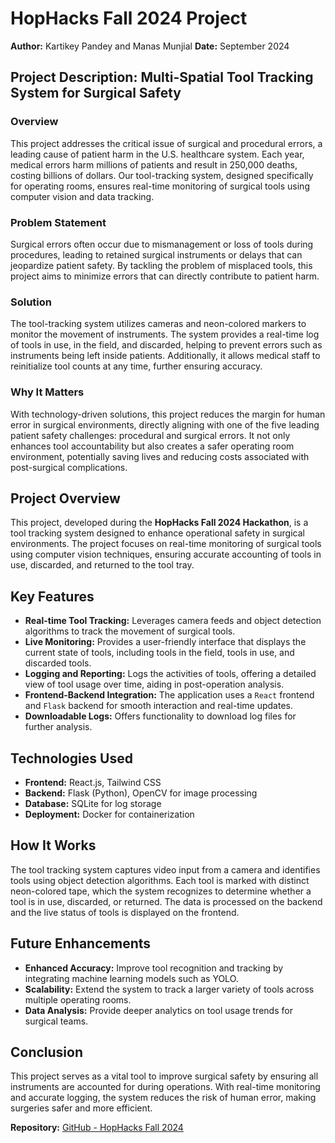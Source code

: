 # HopHacks Fall 2024 Project

**Author:** Kartikey Pandey and Manas Munjial
**Date:** September 2024

## Project Description: Multi-Spatial Tool Tracking System for Surgical Safety

### Overview
This project addresses the critical issue of surgical and procedural errors, a leading cause of patient harm in the U.S. healthcare system. Each year, medical errors harm millions of patients and result in 250,000 deaths, costing billions of dollars. Our tool-tracking system, designed specifically for operating rooms, ensures real-time monitoring of surgical tools using computer vision and data tracking.

### Problem Statement
Surgical errors often occur due to mismanagement or loss of tools during procedures, leading to retained surgical instruments or delays that can jeopardize patient safety. By tackling the problem of misplaced tools, this project aims to minimize errors that can directly contribute to patient harm.

### Solution
The tool-tracking system utilizes cameras and neon-colored markers to monitor the movement of instruments. The system provides a real-time log of tools in use, in the field, and discarded, helping to prevent errors such as instruments being left inside patients. Additionally, it allows medical staff to reinitialize tool counts at any time, further ensuring accuracy.

### Why It Matters
With technology-driven solutions, this project reduces the margin for human error in surgical environments, directly aligning with one of the five leading patient safety challenges: procedural and surgical errors. It not only enhances tool accountability but also creates a safer operating room environment, potentially saving lives and reducing costs associated with post-surgical complications.

## Project Overview

This project, developed during the **HopHacks Fall 2024 Hackathon**, is a tool tracking system designed to enhance operational safety in surgical environments. The project focuses on real-time monitoring of surgical tools using computer vision techniques, ensuring accurate accounting of tools in use, discarded, and returned to the tool tray.

## Key Features

- **Real-time Tool Tracking:** Leverages camera feeds and object detection algorithms to track the movement of surgical tools.
- **Live Monitoring:** Provides a user-friendly interface that displays the current state of tools, including tools in the field, tools in use, and discarded tools.
- **Logging and Reporting:** Logs the activities of tools, offering a detailed view of tool usage over time, aiding in post-operation analysis.
- **Frontend-Backend Integration:** The application uses a `React` frontend and `Flask` backend for smooth interaction and real-time updates.
- **Downloadable Logs:** Offers functionality to download log files for further analysis.

## Technologies Used

- **Frontend:** React.js, Tailwind CSS
- **Backend:** Flask (Python), OpenCV for image processing
- **Database:** SQLite for log storage
- **Deployment:** Docker for containerization

## How It Works

The tool tracking system captures video input from a camera and identifies tools using object detection algorithms. Each tool is marked with distinct neon-colored tape, which the system recognizes to determine whether a tool is in use, discarded, or returned. The data is processed on the backend and the live status of tools is displayed on the frontend.

## Future Enhancements

- **Enhanced Accuracy:** Improve tool recognition and tracking by integrating machine learning models such as YOLO.
- **Scalability:** Extend the system to track a larger variety of tools across multiple operating rooms.
- **Data Analysis:** Provide deeper analytics on tool usage trends for surgical teams.

## Conclusion

This project serves as a vital tool to improve surgical safety by ensuring all instruments are accounted for during operations. With real-time monitoring and accurate logging, the system reduces the risk of human error, making surgeries safer and more efficient.

**Repository:** [GitHub - HopHacks Fall 2024](https://github.com/kartikey-onlineGOD/HopHacksFA24)
